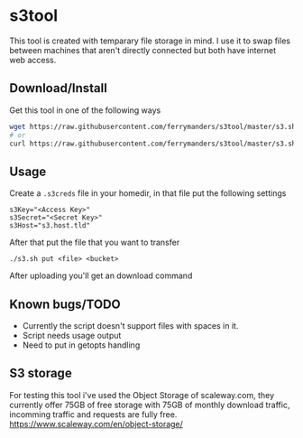 # s3tool

This tool is created with temparary file storage in mind. I use it to swap files between machines that aren't directly connected but both have internet web access.


## Download/Install
Get this tool in one of the following ways
```bash
wget https://raw.githubusercontent.com/ferrymanders/s3tool/master/s3.sh; chmod +x s3.sh
# or
curl https://raw.githubusercontent.com/ferrymanders/s3tool/master/s3.sh -o s3.sh; chmod +x s3.sh
```

## Usage
Create a `.s3creds` file in your homedir, in that file put the following settings
```
s3Key="<Access Key>"
s3Secret="<Secret Key>"
s3Host="s3.host.tld"
```

After that put the file that you want to transfer
```
./s3.sh put <file> <bucket>
```
After uploading you'll get an download command

## Known bugs/TODO
- Currently the script doesn't support files with spaces in it.
- Script needs usage output
- Need to put in getopts handling

## S3 storage
For testing this tool i've used the Object Storage of scaleway.com, they currently offer 75GB of free storage with 75GB of monthly download traffic, incomming traffic and requests are fully free.
https://www.scaleway.com/en/object-storage/
